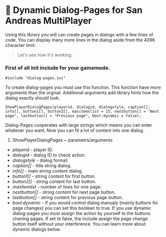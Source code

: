 # 🥇 Dynamic Dialog-Pages for San Andreas MultiPlayer 

Using this library you will can create pages in dialogs with a few lines of code. You can display many more lines in the dialog aside from the 4096 character limit.
> Let's see how it's working.

### First of all init include for your gamemode.
```pawn
#include "dialog-pages.inc"
```

To create dialog-pages you must use this function. This function have more arguments than the orginal. Additional arguments add library hints how the dialog exactly should look.
```pawn
ShowPlayerDialogPages(playerid, dialogid, dialogstyle, caption[], info[], button1[], button2[], maxitemslist = 15, nextbutton[] = "Next page", lastbutton[] = "Previous page", bool:dynamic = false);
```
Dialog-Pages cooperates with large strings which means you can enter whatever you want. Now you can fit a lot of content into one dialog.
1. ShowPlayerDialogPages ~ parametrs/arguments
  - *playerid* - player ID.
  - *dialogid* - dialog ID to check action.
  - *dialogstyle* - dialog format:
  - *caption[]* - title string dialog.
  - *info[]* - main string content dialog.
  - *button1[]* - string content for first button.
  - *button2[]* - string content for last button.
  - *maxitemlist* - number of lines for one page.
  - *nextbutton[]* - string content for next page button.
  - *lastbutton[]* - string content for previous page button.
  - *bool:dynamic* - if you would control dialog manualy (mainly buttons for page changes) you can set this boolean to true. If you use dynamic dialog-pages you must assign the action by yourself to the buttons chaning pages. If set to false, the include assign the page change button itself without your interference. You can learn more about dynamic dialogs below.
